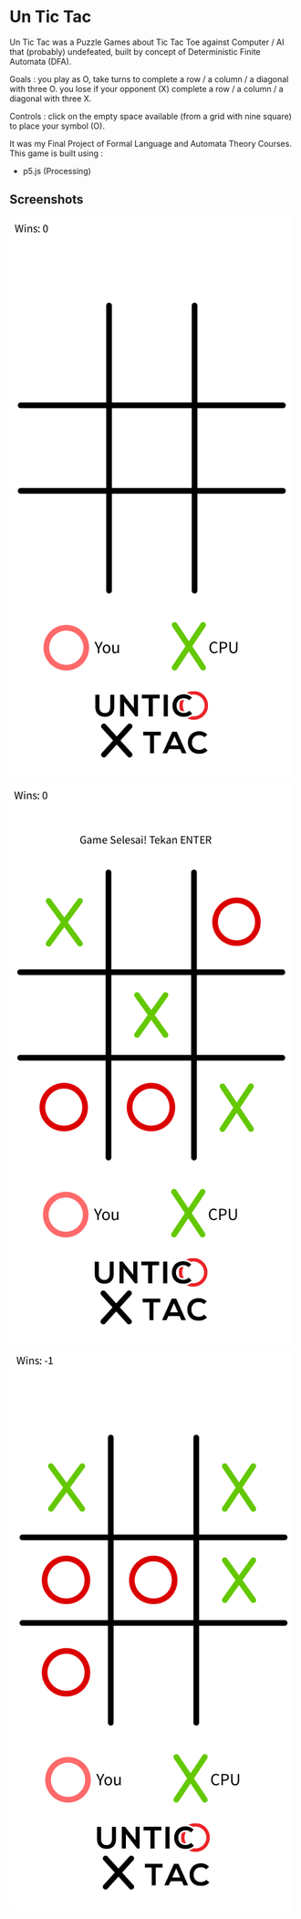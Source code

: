 # Un Tic Tac

Un Tic Tac was a Puzzle Games about Tic Tac Toe against Computer / AI that (probably) undefeated, built by concept of Deterministic Finite Automata (DFA).

Goals : you play as O, take turns to complete a row / a column / a diagonal with three O. you lose if your opponent (X) complete a row / a column / a diagonal with three X.

Controls : click on the empty space available (from a grid with nine square) to place your symbol (O).

It was my Final Project of Formal Language and Automata Theory Courses.
This game is built using :
- p5.js (Processing)

## Screenshots
![Screenshot_1](https://raw.githubusercontent.com/handyaputra/UnTicTac/main/SS%201.png)
![Screenshot_2](https://raw.githubusercontent.com/handyaputra/UnTicTac/main/SS%202.png)
![Screenshot_3](https://raw.githubusercontent.com/handyaputra/UnTicTac/main/SS%203.png)
